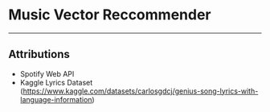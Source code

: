 # Music Vector Reccommender


---

## Attributions

- Spotify Web API
- Kaggle Lyrics Dataset (https://www.kaggle.com/datasets/carlosgdcj/genius-song-lyrics-with-language-information)